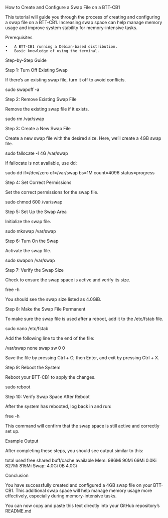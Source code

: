 How to Create and Configure a Swap File on a BTT-CB1

This tutorial will guide you through the process of creating and configuring a swap file on a BTT-CB1. Increasing swap space can help manage memory usage and improve system stability for memory-intensive tasks.

Prerequisites

	•	A BTT-CB1 running a Debian-based distribution.
	•	Basic knowledge of using the terminal.

Step-by-Step Guide

Step 1: Turn Off Existing Swap

If there’s an existing swap file, turn it off to avoid conflicts.

sudo swapoff -a

Step 2: Remove Existing Swap File

Remove the existing swap file if it exists.

sudo rm /var/swap

Step 3: Create a New Swap File

Create a new swap file with the desired size. Here, we’ll create a 4GB swap file.

sudo fallocate -l 4G /var/swap

If fallocate is not available, use dd:

sudo dd if=/dev/zero of=/var/swap bs=1M count=4096 status=progress

Step 4: Set Correct Permissions

Set the correct permissions for the swap file.

sudo chmod 600 /var/swap

Step 5: Set Up the Swap Area

Initialize the swap file.

sudo mkswap /var/swap

Step 6: Turn On the Swap

Activate the swap file.

sudo swapon /var/swap

Step 7: Verify the Swap Size

Check to ensure the swap space is active and verify its size.

free -h

You should see the swap size listed as 4.0GiB.

Step 8: Make the Swap File Permanent

To make sure the swap file is used after a reboot, add it to the /etc/fstab file.

sudo nano /etc/fstab

Add the following line to the end of the file:

/var/swap none swap sw 0 0

Save the file by pressing Ctrl + O, then Enter, and exit by pressing Ctrl + X.

Step 9: Reboot the System

Reboot your BTT-CB1 to apply the changes.

sudo reboot

Step 10: Verify Swap Space After Reboot

After the system has rebooted, log back in and run:

free -h

This command will confirm that the swap space is still active and correctly set up.

Example Output

After completing these steps, you should see output similar to this:

total        used        free      shared  buff/cache   available
Mem:           986Mi        90Mi       69Mi       0.0Ki       827Mi       815Mi
Swap:          4.0Gi          0B       4.0Gi

Conclusion

You have successfully created and configured a 4GB swap file on your BTT-CB1. This additional swap space will help manage memory usage more effectively, especially during memory-intensive tasks.

You can now copy and paste this text directly into your GitHub repository’s README.md 
